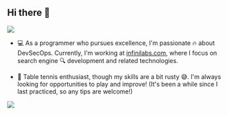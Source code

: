 ## Hi there 👋

<!--
**luohoufu/luohoufu** is a ✨ _special_ ✨ repository because its `README.md` (this file) appears on your GitHub profile.

Here are some ideas to get you started:

- 🔭 I’m currently working on ...
- 🌱 I’m currently learning ...
- 👯 I’m looking to collaborate on ...
- 🤔 I’m looking for help with ...
- 💬 Ask me about ...
- 📫 How to reach me: ...
- 😄 Pronouns: ...
- ⚡ Fun fact: ...
-->
<img align="center" src="https://github-readme-stats.vercel.app/api?username=luohoufu&show_icons=true&icon_color=CE1D2D&text_color=718096&bg_color=00000000&hide_title=true&hide_border=true" /><br />

- 💻 As a programmer who pursues excellence, I'm passionate 🔥 about DevSecOps.  Currently, I'm working at [infinilabs.com](https://infinilabs.com), where I focus on search engine 🔍 development and related technologies.

- 🏓 Table tennis enthusiast, though my skills are a bit rusty 😅.  I'm always looking for opportunities to play and improve! (It's been a while since I last practiced, so any tips are welcome!)

<img ailgn="center" src="https://github-readme-stats.vercel.app/api/top-langs/?username=luohoufu&layout=compact">
